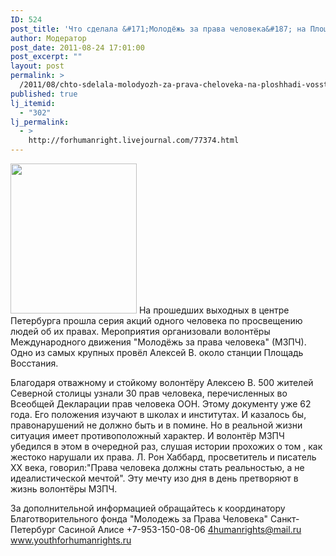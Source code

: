 ```yaml
---
ID: 524
post_title: 'Что сделала &#171;Молодёжь за права человека&#187; на Площади Восстания?'
author: Модератор
post_date: 2011-08-24 17:01:00
post_excerpt: ""
layout: post
permalink: >
  /2011/08/chto-sdelala-molodyozh-za-prava-cheloveka-na-ploshhadi-vosstaniya.html
published: true
lj_itemid:
  - "302"
lj_permalink:
  - >
    http://forhumanright.livejournal.com/77374.html
---
```

<a href="http://pics.livejournal.com/forhumanright/pic/00008r2h/"><img src="http://pics.livejournal.com/forhumanright/pic/00008r2h" width="202" height="240" border='0'/></a> На прошедших выходных в центре Петербурга прошла серия акций одного человека по просвещению людей об их правах. Мероприятия организовали волонтёры Международного движения "Молодёжь за права человека" (МЗПЧ). Одно из самых крупных провёл Алексей В. около станции Площадь Восстания. 

Благодаря отважному и стойкому волонтёру Алексею В. 500 жителей Северной столицы узнали 30 прав человека, перечисленных во Всеобщей Декларации прав человека ООН. Этому документу уже 62 года. Его положения изучают в школах и институтах. И казалось бы, правонарушений не должно быть и в помине. Но в реальной жизни ситуация имеет противоположный характер. И волонтёр МЗПЧ убедился в этом в очередной раз, слушая истории прохожих о том , как жестоко нарушали их права. 
Л. Рон Хаббард, просветитель и писатель ХХ века, говорил:"Права человека должны стать реальностью, а не идеалистической мечтой". Эту мечту изо дня в день претворяют в жизнь волонтёры МЗПЧ. 

За дополнительной информацией обращайтесь к координатору
Благотворительного фонда
"Молодежь за Права Человека" Санкт-Петербург 
Сасиной Алисе 
+7-953-150-08-06 
4humanrights@mail.ru
www.youthforhumanrights.ru